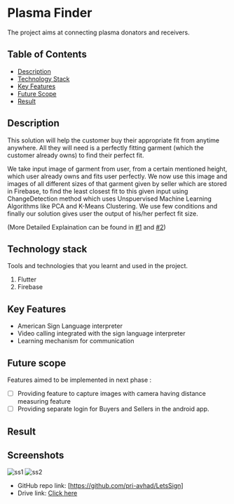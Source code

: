 # Plasma Finder
The project aims at connecting plasma donators and receivers.

<!-- TABLE OF CONTENTS -->
## Table of Contents

* [Description](#description)
* [Technology Stack](#technology-stack)
* [Key Features](#key-features)
* [Future Scope](#future-scope)
* [Result](#result)

## Description
This solution will help the customer buy their appropriate fit from anytime anywhere. 
All they will need is a perfectly fitting garment (which the customer already owns) to find their perfect fit.   

We take input image of garment from user, from a certain mentioned height, which user already owns and fits user perfectly. 
We now use this image and images of all different sizes of that garment given by seller which are stored in Firebase, to find the least closest fit to this given input using 
ChangeDetection method which uses Unspuervised Machine Learning Algorithms like PCA and K-Means Clustering.
We use few conditions and finally our solution gives user the output of his/her perfect fit size.

(More Detailed Explaination can be found in [#1](https://github.com/Bhumika-Kothwal/Mind-Debuggers/pull/1) and [#2](https://github.com/Bhumika-Kothwal/Mind-Debuggers/pull/2))

## Technology stack

Tools and technologies that you learnt and used in the project.

1. Flutter
2. Firebase

## Key Features
 - American Sign Language interpreter
 - Video calling integrated with the sign language interpreter
 - Learning mechanism for communication
 
## Future scope
Features aimed to be implemented in next phase :
- [ ] Providing feature to capture images with camera having distance measuring feature
- [ ] Providing separate login for Buyers and Sellers in the android app.

## Result   




## Screenshots
![ss1](https://user-images.githubusercontent.com/64562764/119234184-2228b800-bb4a-11eb-8ca2-6df865db5fac.gif)
![ss2](https://user-images.githubusercontent.com/64562764/119236405-e1826c00-bb54-11eb-98d2-da221ed0884c.gif)


* GitHub repo link: [https://github.com/pri-avhad/LetsSign]
* Drive link: [Click here](https://drive.google.com/)
